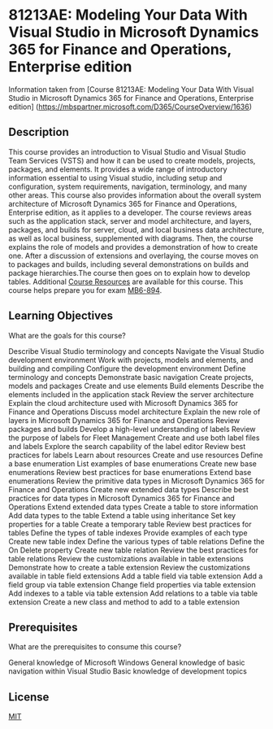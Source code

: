 # 81213AE: Modeling Your Data With Visual Studio in Microsoft Dynamics 365 for Finance and Operations, Enterprise edition 

Information taken from [Course 81213AE: Modeling Your Data With Visual Studio in Microsoft Dynamics 365 for Finance and Operations, Enterprise edition] (https://mbspartner.microsoft.com/D365/CourseOverview/1636)

## Description

This course provides an introduction to Visual Studio and Visual Studio Team Services (VSTS) and how it can be used to create models, projects, packages, and elements. It provides a wide range of introductory information essential to using Visual studio, including setup and configuration, system requirements, navigation, terminology, and many other areas. This course also provides information about the overall system architecture of Microsoft Dynamics 365 for Finance and Operations, Enterprise edition, as it applies to a developer. The course reviews areas such as the application stack, server and model architecture, and layers, packages, and builds for server, cloud, and local business data architecture, as well as local business, supplemented with diagrams. Then, the course explains the role of models and provides a demonstration of how to create one. After a discussion of extensions and overlaying, the course moves on to packages and builds, including several demonstrations on builds and package hierarchies.The course then goes on to explain how to develop tables.
Additional [Course Resources](https://mbspartner.microsoft.com/D365E/Resources/1636) are available for this course. 
This course helps prepare you for exam [MB6-894](https://mbspartner.microsoft.com/D365E/ExamPreparationGuides/211).

## Learning Objectives
What are the goals for this course?

Describe Visual Studio terminology and concepts
Navigate the Visual Studio development environment
Work with projects, models and elements, and building and compiling
Configure the development environment
Define terminology and concepts
Demonstrate basic navigation
Create projects, models and packages
Create and use elements
Build elements
Describe the elements included in the application stack
Review the server architecture
Explain the cloud architecture used with Microsoft Dynamics 365 for Finance and Operations
Discuss model architecture
Explain the new role of layers in Microsoft Dynamics 365 for Finance and Operations
Review packages and builds
Develop a high-level understanding of labels
Review the purpose of labels for Fleet Management
Create and use both label files and labels
Explore the search capability of the label editor
Review best practices for labels
Learn about resources
Create and use resources
Define a base enumeration
List examples of base enumerations
Create new base enumerations
Review best practices for base enumerations
Extend base enumerations
Review the primitive data types in Microsoft Dynamics 365 for Finance and Operations
Create new extended data types
Describe best practices for data types in Microsoft Dynamics 365 for Finance and Operations
Extend extended data types
Create a table to store information
Add data types to the table
Extend a table using inheritance
Set key properties for a table
Create a temporary table
Review best practices for tables
Define the types of table indexes
Provide examples of each type
Create new table index
Define the various types of table relations
Define the On Delete property
Create new table relation
Review the best practices for table relations
Review the customizations available in table extensions
Demonstrate how to create a table extension
Review the customizations available in table field extensions
Add a table field via table extension
Add a field group via table extension
Change field properties via table extension
Add indexes to a table via table extension
Add relations to a table via table extension
Create a new class and method to add to a table extension

## Prerequisites
What are the prerequisites to consume this course?

General knowledge of Microsoft Windows
General knowledge of basic navigation within Visual Studio
Basic knowledge of development topics

## License
[MIT](https://choosealicense.com/licenses/mit/)